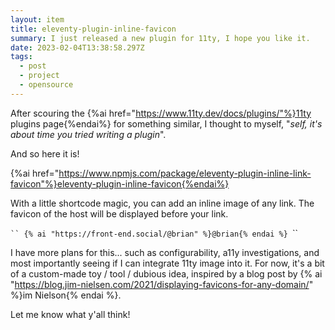 ```yaml
---
layout: item
title: eleventy-plugin-inline-favicon
summary: I just released a new plugin for 11ty, I hope you like it.
date: 2023-02-04T13:38:58.297Z
tags:
  - post
  - project
  - opensource
---
```

A﻿fter scouring the {%ai href="https://www.11ty.dev/docs/plugins/"%}11ty plugins page{%endai%} for something similar, I thought to myself, "_self,  it's about time you tried writing a plugin_".

A﻿nd so here it is!

{%ai href="https://www.npmjs.com/package/eleventy-plugin-inline-link-favicon"%}eleventy-plugin-inline-favicon{%endai%}

W﻿ith a little shortcode magic, you can add an inline image of any link. The favicon of the host will be displayed before your link.

`﻿``
{% ai "https://front-end.social/@brian" %}@brian{% endai %}
`﻿``

I﻿ have more plans for this... such as configurability, a11y investigations, and most importantly seeing if I can integrate 11ty image into it. For now, it's a bit of a custom-made toy / tool / dubious idea, inspired by a blog post by {% ai "https://blog.jim-nielsen.com/2021/displaying-favicons-for-any-domain/" %}im Nielson{% endai %}.

L﻿et me know what y'all think!


